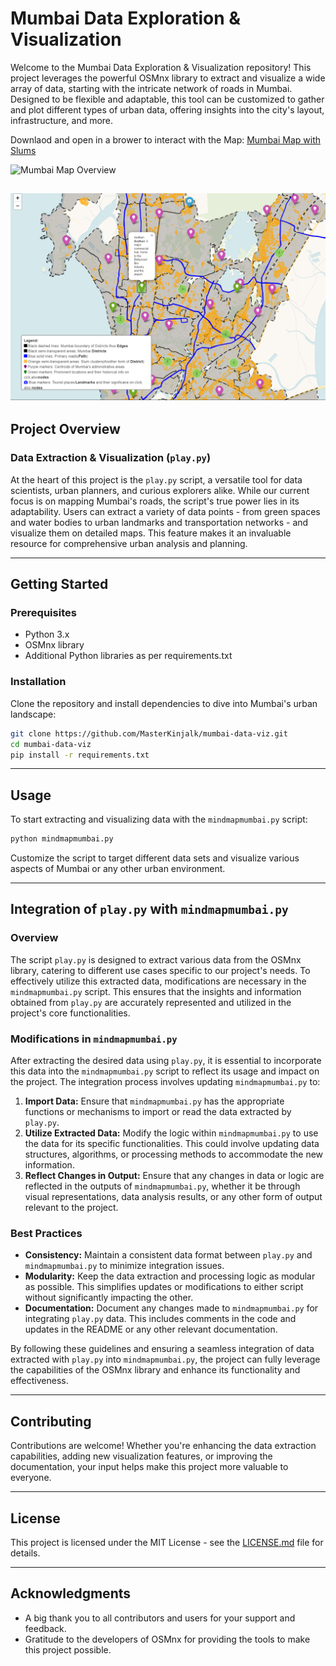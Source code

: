 # Mumbai Data Exploration & Visualization

Welcome to the Mumbai Data Exploration & Visualization repository! This project leverages the powerful OSMnx library to extract and visualize a wide array of data, starting with the intricate network of roads in Mumbai. Designed to be flexible and adaptable, this tool can be customized to gather and plot different types of urban data, offering insights into the city's layout, infrastructure, and more.

Downlaod and open in a brower to interact with the Map: [Mumbai Map with Slums](mumbai_map_with_slums.html)

![Mumbai Map Overview](mmabiMap.png)

![Mumbai Map Zoomed](mumbaizoomsnip.png)
---

## Project Overview

### Data Extraction & Visualization (`play.py`)
At the heart of this project is the `play.py` script, a versatile tool for data scientists, urban planners, and curious explorers alike. While our current focus is on mapping Mumbai's roads, the script's true power lies in its adaptability. Users can extract a variety of data points - from green spaces and water bodies to urban landmarks and transportation networks - and visualize them on detailed maps. This feature makes it an invaluable resource for comprehensive urban analysis and planning.

---

## Getting Started

### Prerequisites
- Python 3.x
- OSMnx library
- Additional Python libraries as per requirements.txt

### Installation
Clone the repository and install dependencies to dive into Mumbai's urban landscape:

```bash
git clone https://github.com/MasterKinjalk/mumbai-data-viz.git
cd mumbai-data-viz
pip install -r requirements.txt
```

---

## Usage

To start extracting and visualizing data with the `mindmapmumbai.py` script:

```bash
python mindmapmumbai.py
```

Customize the script to target different data sets and visualize various aspects of Mumbai or any other urban environment.

---

## Integration of `play.py` with `mindmapmumbai.py`

### Overview
The script `play.py` is designed to extract various data from the OSMnx library, catering to different use cases specific to our project's needs. To effectively utilize this extracted data, modifications are necessary in the `mindmapmumbai.py` script. This ensures that the insights and information obtained from `play.py` are accurately represented and utilized in the project's core functionalities.

### Modifications in `mindmapmumbai.py`
After extracting the desired data using `play.py`, it is essential to incorporate this data into the `mindmapmumbai.py` script to reflect its usage and impact on the project. The integration process involves updating `mindmapmumbai.py` to:

1. **Import Data:** Ensure that `mindmapmumbai.py` has the appropriate functions or mechanisms to import or read the data extracted by `play.py`.
2. **Utilize Extracted Data:** Modify the logic within `mindmapmumbai.py` to use the data for its specific functionalities. This could involve updating data structures, algorithms, or processing methods to accommodate the new information.
3. **Reflect Changes in Output:** Ensure that any changes in data or logic are reflected in the outputs of `mindmapmumbai.py`, whether it be through visual representations, data analysis results, or any other form of output relevant to the project.

### Best Practices
- **Consistency:** Maintain a consistent data format between `play.py` and `mindmapmumbai.py` to minimize integration issues.
- **Modularity:** Keep the data extraction and processing logic as modular as possible. This simplifies updates or modifications to either script without significantly impacting the other.
- **Documentation:** Document any changes made to `mindmapmumbai.py` for integrating `play.py` data. This includes comments in the code and updates in the README or any other relevant documentation.

By following these guidelines and ensuring a seamless integration of data extracted with `play.py` into `mindmapmumbai.py`, the project can fully leverage the capabilities of the OSMnx library and enhance its functionality and effectiveness.

--- 

## Contributing

Contributions are welcome! Whether you're enhancing the data extraction capabilities, adding new visualization features, or improving the documentation, your input helps make this project more valuable to everyone.

---

## License

This project is licensed under the MIT License - see the [LICENSE.md](LICENSE.md) file for details.

---

## Acknowledgments

- A big thank you to all contributors and users for your support and feedback.
- Gratitude to the developers of OSMnx for providing the tools to make this project possible.
